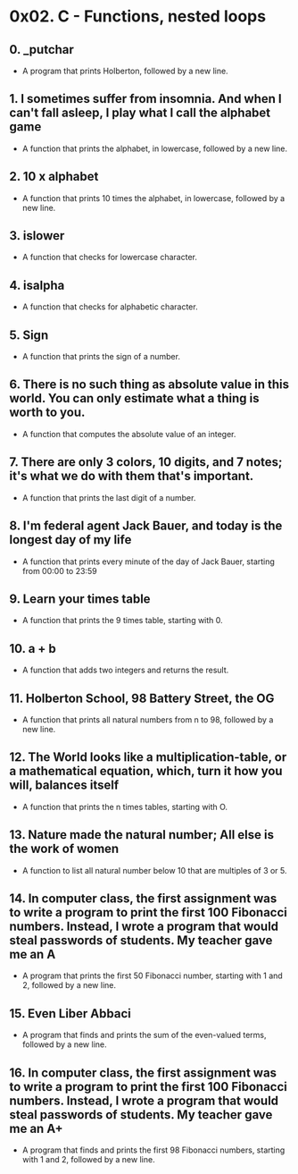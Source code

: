 # 0x02. C - Functions, nested loops
## 0. _putchar
* A program that prints Holberton, followed by a new line.
## 1. I sometimes suffer from insomnia. And when I can't fall asleep, I play what I call the alphabet game
* A function that prints the alphabet, in lowercase, followed by a new line.
## 2. 10 x alphabet
* A function that prints 10 times the alphabet, in lowercase, followed by a new line.
## 3. islower
* A function that checks for lowercase character.
## 4. isalpha
* A function that checks for alphabetic character.
## 5. Sign
* A function that prints the sign of a number.
## 6. There is no such thing as absolute value in this world. You can only estimate what a thing is worth to you.
* A function that computes the absolute value of an integer.
## 7. There are only 3 colors, 10 digits, and 7 notes; it's what we do with them that's important.
* A function that prints the last digit of a number.
## 8. I'm federal agent Jack Bauer, and today is the longest day of my life
* A function that prints every minute of the day of Jack Bauer, starting from 00:00 to 23:59
## 9. Learn your times table
* A function that prints the 9 times table, starting with 0.
## 10. a + b
* A function that adds two integers and returns the result.
## 11. Holberton School, 98 Battery Street, the OG
* A function that prints all natural numbers from n to 98, followed by a new line.
## 12. The World looks like a multiplication-table, or a mathematical equation, which, turn it how you will, balances itself
* A function that prints the n times tables, starting with O.
## 13. Nature made the natural number; All else is the work of women
* A function to list all natural number below 10 that are multiples of 3 or 5.
## 14. In computer class, the first assignment was to write a program to print the first 100 Fibonacci numbers. Instead, I wrote a program that would steal passwords of students. My teacher gave me an A
* A program that prints the first 50 Fibonacci number, starting with 1 and 2, followed by a new line.
## 15. Even Liber Abbaci
* A program that finds and prints the sum of the even-valued terms, followed by a new line.
## 16. In computer class, the first assignment was to write a program to print the first 100 Fibonacci numbers. Instead, I wrote a program that would steal passwords of students. My teacher gave me an A+
* A program that finds and prints the first 98 Fibonacci numbers, starting with 1 and 2, followed by a new line.
